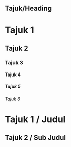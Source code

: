 Tajuk/Heading
-----------------

# Tajuk 1
## Tajuk 2
### Tajuk 3
#### Tajuk 4
##### Tajuk 5
###### Tajuk 6

Tajuk 1 / Judul
=======

Tajuk 2 /  Sub Judul
----

